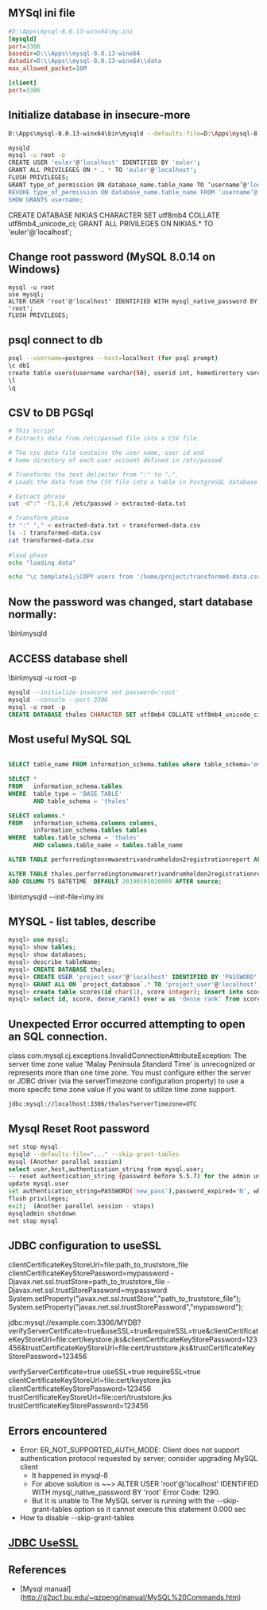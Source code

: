 ## MYSql ini file
```ini
#D:\Apps\mysql-8.0.13-winx64\my.ini
[mysqld]
port=3306
basedir=D:\\Apps\\mysql-8.0.13-winx64
datadir=D:\\Apps\\mysql-8.0.13-winx64\\data
max_allowed_packet=16M

[client]
port=3306
```

## Initialize database in insecure-more
```bash
D:\Apps\mysql-8.0.13-winx64\bin\mysqld --defaults-file=D:\Apps\mysql-8.0.13-winx64\my.ini --initialize-insecure --console

mysqld
mysql -u root -p
CREATE USER 'euler'@'localhost' IDENTIFIED BY 'euler';
GRANT ALL PRIVILEGES ON * . * TO 'euler'@'localhost';
FLUSH PRIVILEGES;
GRANT type_of_permission ON database_name.table_name TO ‘username’@'localhost’;
REVOKE type_of_permission ON database_name.table_name FROM ‘username’@‘localhost’;
SHOW GRANTS username;
```

CREATE DATABASE NIKIAS CHARACTER SET utf8mb4 COLLATE utf8mb4_unicode_ci;
GRANT ALL PRIVILEGES ON NIKIAS.* TO 'euler'@'localhost';

## Change root password (MySQL 8.0.14 on Windows)
```
mysql -u root
use mysql;
ALTER USER 'root'@'localhost' IDENTIFIED WITH mysql_native_password BY 'root';
FLUSH PRIVILEGES;
```

## psql connect to db
```bash
psql --username=postgres --host=localhost (for psql prompt)
\c db1
create table users(username varchar(50), userid int, homedirectory varchar(100))
\l
\q
```

## CSV to DB PGSql

```bash
# This script
# Extracts data from /etc/passwd file into a CSV file.

# The csv data file contains the user name, user id and 
# home directory of each user account defined in /etc/passwd

# Transforms the text delimiter from ":" to ",".
# Loads the data from the CSV file into a table in PostgreSQL database.

# Extract phrase
cut -d":" -f1,3,6 /etc/passwd > extracted-data.txt

# Transform phase
tr ":" "," < extracted-data.txt > transformed-data.csv
ls -1 transformed-data.csv
cat transformed-data.csv
 
#load phase
echo "loading data"

echo "\c template1;\COPY users from '/home/project/transformed-data.csv' DELIMITERS ',' CSV;" | psql --username=postgres --host=localhost
```

## Now the password was changed, start database normally:

<MYSQLDIR>\bin\mysqld

## ACCESS database shell
<MYSQLDIR>\bin\mysql -u root -p

```SQL
mysqld --initialize-insecure set password='root'
mysqld --console --port 3306
mysql -u root -p
CREATE DATABASE thales CHARACTER SET utf8mb4 COLLATE utf8mb4_unicode_ci;
```


## Most useful MySQL SQL
```sql

SELECT table_name FROM information_schema.tables where table_schema='emp';

SELECT * 
FROM   information_schema.tables 
WHERE  table_type = 'BASE TABLE' 
       AND table_schema = 'thales' 

SELECT columns.* 
FROM   information_schema.columns columns, 
       information_schema.tables tables 
WHERE  tables.table_schema = 'thales' 
       AND columns.table_name = tables.table_name

ALTER TABLE perforredingtonvmwaretrivandrumheldon2registrationreport ALTER j SET DEFAULT 1000;

ALTER TABLE thales.perforredingtonvmwaretrivandrumheldon2registrationreport
ADD COLUMN TS DATETIME  DEFAULT 20190101020000 AFTER source;
```

<MYSQLDIR>\bin\mysqld --init-file=<MYSQLDIR>\my.ini
  
## MYSQL - list tables, describe
```sql
mysql> use mysql;
mysql> show tables;
mysql> show databases;
mysql> describe tableName;
mysql> CREATE DATABASE thales;
mysql> CREATE USER 'project_user'@'localhost' IDENTIFIED BY 'PASSWORD';
mysql> GRANT ALL ON `project_database`.* TO 'project_user'@'localhost';
mysql> create table scores(id char(1), score integer); insert into scores('a', 12); insert into scores values('d', 14);
mysql> select id, score, dense_rank() over w as 'dense rank' from scores window w as (order by score desc);
```

## Unexpected Error occurred attempting to open an SQL connection.
class com.mysql.cj.exceptions.InvalidConnectionAttributeException: The server time zone value 'Malay Peninsula Standard Time' is unrecognized or represents more than one time zone. You must configure either the server or JDBC driver (via the serverTimezone configuration property) to use a more specifc time zone value if you want to utilize time zone support.
```
jdbc:mysql://localhost:3306/thales?serverTimezone=UTC
```

## Mysql Reset Root password
```bash
net stop mysql 
mysqld --defaults-file="..." --skip-grant-tables 
mysql (Another parallel session)
select user,host,authentication_string from mysql.user; 
-- reset authentication_string (password before 5.5.7) for the admin user ...
update mysql.user  
set authentication_string=PASSWORD('new_pass'),password_expired='N', where user='root'; 
flush privileges; 
exit;  (Another parallel session - stops)
mysqladmin shutdown 
net stop mysql 
```

## JDBC configuration to useSSL
clientCertificateKeyStoreUrl=file:path_to_truststore_file 
clientCertificateKeyStorePassword=mypassword
-Djavax.net.ssl.trustStore=path_to_truststore_file 
-Djavax.net.ssl.trustStorePassword=mypassword
System.setProperty("javax.net.ssl.trustStore","path_to_truststore_file"); 
System.setProperty("javax.net.ssl.trustStorePassword","mypassword");

jdbc:mysql://example.com:3306/MYDB?verifyServerCertificate=true&useSSL=true&requireSSL=true&clientCertificateKeyStoreUrl=file:cert/keystore.jks&clientCertificateKeyStorePassword=123456&trustCertificateKeyStoreUrl=file:cert/truststore.jks&trustCertificateKeyStorePassword=123456

verifyServerCertificate=true
useSSL=true
requireSSL=true
clientCertificateKeyStoreUrl=file:cert/keystore.jks
clientCertificateKeyStorePassword=123456
trustCertificateKeyStoreUrl=file:cert/truststore.jks
trustCertificateKeyStorePassword=123456

## Errors encountered

* Error: ER_NOT_SUPPORTED_AUTH_MODE: Client does not support authentication protocol requested by server; consider upgrading MySQL client
    * It happened in mysql-8
    * For above solution is ~~> ALTER USER 'root'@'localhost' IDENTIFIED WITH mysql_native_password BY 'root'	Error Code: 1290.
    * But It is unable to The MySQL server is running with the --skip-grant-tables option so it cannot execute this statement	0.000 sec
* How to disable --skip-grant-tables

## [JDBC UseSSL](https://dev.mysql.com/doc/connector-j/5.1/en/connector-j-reference-using-ssl.html)
  
## References
* [Mysql manual] (http://g2pc1.bu.edu/~qzpeng/manual/MySQL%20Commands.htm)
